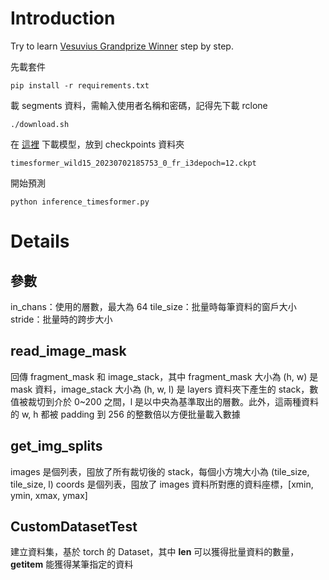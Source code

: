# Introduction

Try to learn [Vesuvius Grandprize Winner](https://github.com/younader/Vesuvius-Grandprize-Winner) step by step.

先載套件

```
pip install -r requirements.txt
```

載 segments 資料，需輸入使用者名稱和密碼，記得先下載 rclone

```
./download.sh
```

在 [這裡](https://drive.google.com/drive/folders/1rn3GMOvtJRMBHOxVhWFVSY6IVI6xUnYp) 下載模型，放到 checkpoints 資料夾

```
timesformer_wild15_20230702185753_0_fr_i3depoch=12.ckpt
```

開始預測

```
python inference_timesformer.py
```

# Details

## 參數

in_chans：使用的層數，最大為 64
tile_size：批量時每筆資料的窗戶大小
stride：批量時的跨步大小

## read_image_mask

回傳 fragment_mask 和 image_stack，其中 fragment_mask 大小為 (h, w) 是 mask 資料，image_stack 大小為 (h, w, l) 是 layers 資料夾下產生的 stack，數值被裁切到介於 0~200 之間，l 是以中央為基準取出的層數。此外，這兩種資料的 w, h 都被 padding 到 256 的整數倍以方便批量載入數據

## get_img_splits

images 是個列表，囤放了所有裁切後的 stack，每個小方塊大小為 (tile_size, tile_size, l)
coords 是個列表，囤放了 images 資料所對應的資料座標，[xmin, ymin, xmax, ymax]

## CustomDatasetTest

建立資料集，基於 torch 的 Dataset，其中 __len__ 可以獲得批量資料的數量，__getitem__ 能獲得某筆指定的資料



